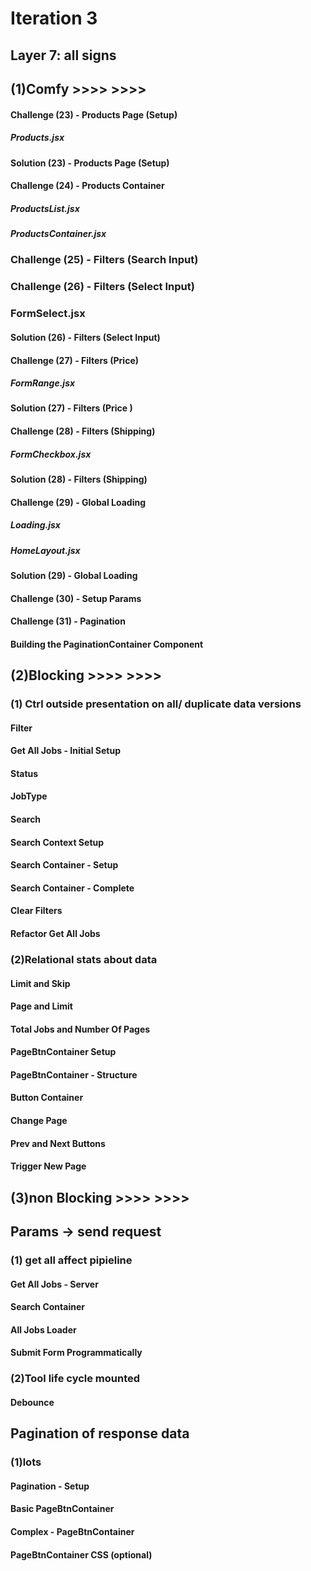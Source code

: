 # Iteration 3

## Layer 7: all signs

## (1)Comfy >>>> >>>>

#### Challenge (23) - Products Page (Setup)

##### Products.jsx

#### Solution (23) - Products Page (Setup)

#### Challenge (24) - Products Container

##### ProductsList.jsx

##### ProductsContainer.jsx

### Challenge (25) - Filters (Search Input)

### Challenge (26) - Filters (Select Input)

### FormSelect.jsx

#### Solution (26) - Filters (Select Input)

#### Challenge (27) - Filters (Price)

##### FormRange.jsx

#### Solution (27) - Filters (Price )

#### Challenge (28) - Filters (Shipping)

##### FormCheckbox.jsx

#### Solution (28) - Filters (Shipping)

#### Challenge (29) - Global Loading

##### Loading.jsx

##### HomeLayout.jsx

#### Solution (29) - Global Loading

#### Challenge (30) - Setup Params

#### Challenge (31) - Pagination

#### Building the PaginationContainer Component

## (2)Blocking >>>> >>>>

### (1) Ctrl outside presentation on all/ duplicate data versions

#### Filter

#### Get All Jobs - Initial Setup

#### Status

#### JobType

#### Search

#### Search Context Setup

#### Search Container - Setup

#### Search Container - Complete

#### Clear Filters

#### Refactor Get All Jobs

### (2)Relational stats about data

#### Limit and Skip

#### Page and Limit

#### Total Jobs and Number Of Pages

#### PageBtnContainer Setup

#### PageBtnContainer - Structure

#### Button Container

#### Change Page

#### Prev and Next Buttons

#### Trigger New Page

## (3)non Blocking >>>> >>>>

## Params -> send request

### (1) get all affect pipieline

#### Get All Jobs - Server

#### Search Container

#### All Jobs Loader

#### Submit Form Programmatically

### (2)Tool life cycle mounted

#### Debounce

## Pagination of response data

### (1)lots

#### Pagination - Setup

#### Basic PageBtnContainer

#### Complex - PageBtnContainer

#### PageBtnContainer CSS (optional)
